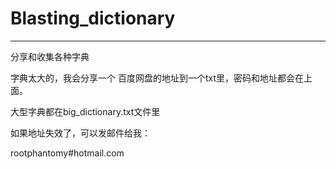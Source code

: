 # Blasting_dictionary
-----------------------------
分享和收集各种字典

字典太大的，我会分享一个 百度网盘的地址到一个txt里，密码和地址都会在上面。

大型字典都在big_dictionary.txt文件里

如果地址失效了，可以发邮件给我：

rootphantomy#hotmail.com
